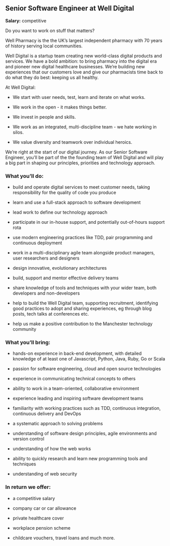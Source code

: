## Senior Software Engineer at Well Digital


**Salary:** competitive 

Do you want to work on stuff that matters? 

Well Pharmacy is the the UK’s largest independent pharmacy with 70 years of history serving local communities. 

Well Digital is a startup team creating new world-class digital products and services. We have a bold ambition: to bring pharmacy into the digital era and pioneer new digital healthcare businesses. We’re building new experiences that our customers love and give our pharmacists time back to do what they do best: keeping us all healthy. 

At Well Digital:

- We start with user needs, test, learn and iterate on what works.

- We work in the open - it makes things better.  
- We invest in people and skills. 
- We work as an integrated, multi-discipline team - we hate working in silos.  
- We value diversity and teamwork over individual heroics.

We’re right at the start of our digital journey. As our Senior Software Engineer, you’ll be part of the the founding team of Well Digital and will play a big part in shaping our principles, priorities and technology approach.  

### What you’ll do: 

- build and operate digital services to meet customer needs, taking responsibility for the quality of code you produce

- learn and use a full-stack approach to software development
- lead work to define our technology approach
- participate in our in-house support, and potentially out-of-hours support rota
- use modern engineering practices like TDD, pair programming and continuous deployment
- work in a multi-disciplinary agile team alongside product managers, user researchers and designers
- design innovative, evolutionary architectures
- build, support and mentor effective delivery teams
- share knowledge of tools and techniques with your wider team, both developers and non-developers 
- help to build the Well Digital team, supporting recruitment, identifying good practices to adopt and sharing experiences, eg through blog posts, tech talks at conferences etc. 
- help us make a positive contribution to the Manchester technology community 

### What you’ll bring: 

- hands-on experience in back-end development, with detailed knowledge of at least one of Javascript, Python, Java, Ruby, Go or Scala

- passion for software engineering, cloud and open source technologies 
- experience in communicating technical concepts to others
- ability to work in a team-oriented, collaborative environment
- experience leading and inspiring software development teams
- familiarity with working practices such as TDD, continuous integration, continuous delivery and DevOps 
- a systematic approach to solving problems 
- understanding of software design principles, agile environments and version control 
- understanding of how the web works
- ability to quickly research and learn new programming tools and techniques 
- understanding of web security 

### In return we offer:

- a competitive salary 

- company car or car allowance
- private healthcare cover
- workplace pension scheme
- childcare vouchers, travel loans and much more.